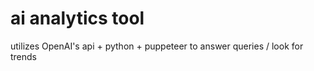 # ai analytics tool
 utilizes OpenAI's api + python + puppeteer to answer queries / look for trends 
